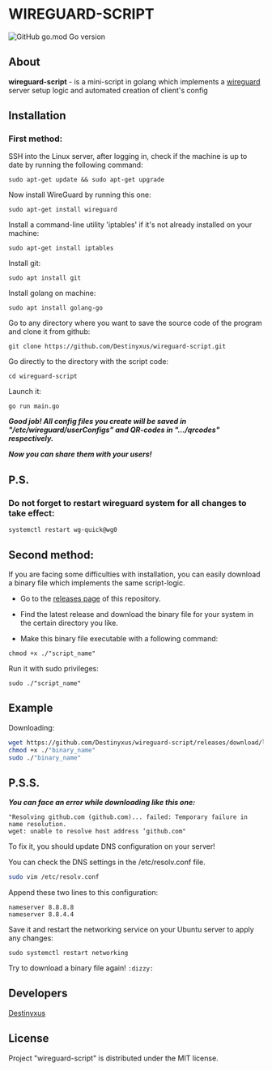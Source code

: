 # WIREGUARD-SCRIPT

![GitHub go.mod Go version](https://img.shields.io/github/go-mod/go-version/destinyxus/wireguard-script?color=green&logo=green&logoColor=violet&style=plastic)

## About

**wireguard-script** - is a mini-script in golang which implements a [wireguard](https://wireguard.com/#simple-network-interface) server setup logic and automated creation of client's config

## Installation

### First method:


SSH into the Linux server, after logging in, check if the machine is up to date by running the following command:
````
sudo apt-get update && sudo apt-get upgrade
````
Now install WireGuard by running this one:
````
sudo apt-get install wireguard
````
Install a command-line utility  'iptables' if it's not already installed on your machine:
````
sudo apt-get install iptables
````
Install git:
````
sudo apt install git
````
Install golang on machine:
````
sudo apt install golang-go
````
Go to any directory where you want to save the source code of the program and clone it from github:
````
git clone https://github.com/Destinyxus/wireguard-script.git
````
Go directly to the directory with the script code:
````
cd wireguard-script
````
Launch it:
````
go run main.go
````
***Good job! All config files you create will be saved in "/etc/wireguard/userConfigs" and QR-codes in ".../qrcodes" respectively.*** 

***Now you can share them with your users!***

## P.S.
### **Do not forget to restart wireguard system for all changes to take effect:**
````
systemctl restart wg-quick@wg0
````


## Second method:
If you are facing some difficulties with installation, you can easily download a binary file which implements the same script-logic.



* Go to the [releases page](https://github.com/Destinyxus/wireguard-script/releases) of this repository.


* Find the latest release and download the binary file for your system in the certain directory you like.


* Make this binary file executable with a following command:
````
chmod +x ./"script_name"
````
Run it with sudo privileges:
````
sudo ./"script_name"
````

## Example
Downloading:
```bash
wget https://github.com/Destinyxus/wireguard-script/releases/download/latest/"binary_name"
chmod +x ./"binary_name"
sudo ./"binary_name"
```


## P.S.S.

**_You can face an error while downloading like this one:_**
````
"Resolving github.com (github.com)... failed: Temporary failure in name resolution.
wget: unable to resolve host address ‘github.com"
````
To fix it, you should update DNS configuration on your server!

You can check the DNS settings in the /etc/resolv.conf file.
````bash
sudo vim /etc/resolv.conf
````    
Append these two lines to this configuration:
````
nameserver 8.8.8.8
nameserver 8.8.4.4
````
Save it and restart the networking service on your Ubuntu server to apply any changes:
````
sudo systemctl restart networking
````
Try to download a binary file again! `:dizzy:`

## Developers
 [Destinyxus](https://github.com/Destinyxus)

## License

Project "wireguard-script" is distributed under the MIT license.
